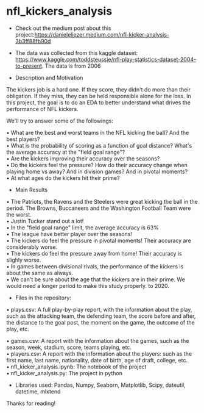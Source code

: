 # nfl_kickers_analysis

- Check out the medium post about this project:https://danieleliezer.medium.com/nfl-kicker-analysis-3b3ff88fb90d

- The data was collected from this kaggle dataset: https://www.kaggle.com/toddsteussie/nfl-play-statistics-dataset-2004-to-present. The data is from 2006

- Description and Motivation

The kickers job is a hard one. If they score, they didn't do more than their obligation. If they miss, they can be held responsible alone for the loss. In this project, the goal is to do an EDA to better understand what drives the performance of NFL kickers. 

We'll try to answer some of the followings: 

• What are the best and worst teams in the NFL kicking the ball? And the best players? <br>
• What is the probability of scoring as a function of goal distance? What's the average accuracy at the "field goal range"? <br>
• Are the kickers improving their accuracy over the seasons? <br>
• Do the kickers feel the pressure? How do their accuracy change when playing home vs away? And in division games? And in pivotal moments? <br>
• At what ages do the kickers hit their prime? 

- Main Results

• The Patriots, the Ravens and the Steelers were great kicking the ball in the period. The Browns, Buccaneers and the Washington Football Team were the worst. <br>
• Justin Tucker stand out a lot! <br>
• In the "field goal range" limit, the average accuracy is 63% <br>
• The league have better player over the seasons! <br>
• The kickers do feel the pressure in pivotal moments! Their accuracy are considerably worse. <br>
• The kickers do feel the pressure away from home! Their accuracy is slighly worse. <br>
• In games between divisional rivals, the performance of the kickers is about the same as always.  <br>
• We can't be sure about the age that the kickers are in their prime. We would need a longer period to make this study properly.
 to 2020.

- Files in the repository:

• plays.csv: A full play-by-play report, with the information about the play, such as the attacking team, the defending team, the score before and after, the distance to the goal post, the moment on the game, the outcome of the play, etc. 

• games.csv: A report with the information about the games, such as the season, week, stadium, score, teams playing, etc.
<br>• players.csv: A report with the information about the players: such as the first name, last name, nationality, date of birth, age of draft, college, etc.
<br>• nfl_kicker_analysis.ipynb: The notebook of the project
<br>• nfl_kicker_analysis.py: The project in python

- Libraries used:
Pandas, Numpy, Seaborn, Matplotlib, Scipy, dateutil, datetime, mlxtend

Thanks for reading!
